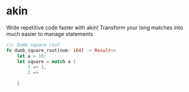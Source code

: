 # akin
Write repetitive code faster with akin!
Transform your long matches into much easier to manage statements

```rust
/// Dumb square root
fn dumb_square_root(num: i64) -> Result<>
    let a = 10;
    let square = match a {
        1 => 1,
        2 => 

    }




```
